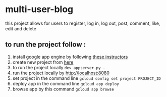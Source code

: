 # multi-user-blog

this project allows for users to register, log in, log out, post, comment, like, edit and delete

## to run the project follow :

1. install google app engine by following [these instructors](https://drive.google.com/open?id=0Byu3UemwRffDc21qd3duLW9LMm8)
2. create new project from [here](https://console.developers.google.com/)
3. to run the project locally `dev_appserver.py .`
4. run the project locally by [http://localhost:8080](http://localhost:8080)
5. set project in the command line `gcloud config set project PROJECT_ID`
6. deploy app in the command line `gcloud app deploy`
7. browse app by this command `gcloud app browse`
